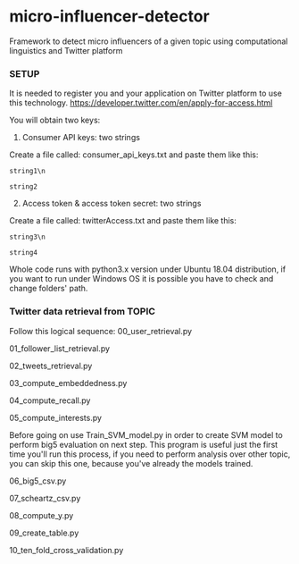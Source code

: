 # micro-influencer-detector
Framework to detect micro influencers of a given topic using computational linguistics and Twitter platform

### SETUP
It is needed to register you and your application on Twitter platform to use this technology.
https://developer.twitter.com/en/apply-for-access.html

You will obtain two keys: 
1) Consumer API keys: two strings 

  Create a file called: consumer_api_keys.txt and paste them like this:
  
    string1\n
    
    string2
    
2) Access token & access token secret: two strings

  Create a file called: twitterAccess.txt and paste them like this:
  
    string3\n
    
    string4

Whole code runs with python3.x version under Ubuntu 18.04 distribution, 
if you want to run under Windows OS it is possible you have to check and change 
folders' path. 

### Twitter data retrieval from TOPIC
Follow this logical sequence:
00_user_retrieval.py

01_follower_list_retrieval.py

02_tweets_retrieval.py

03_compute_embeddedness.py 

04_compute_recall.py 

05_compute_interests.py 

Before going on use Train_SVM_model.py in order to create SVM model to perform
big5 evaluation on next step. This program is useful just the first time you'll run
this process, if you need to perform analysis over other topic, you can skip this one,
because you've already the models trained. 

06_big5_csv.py

07_scheartz_csv.py

08_compute_y.py

09_create_table.py

10_ten_fold_cross_validation.py
